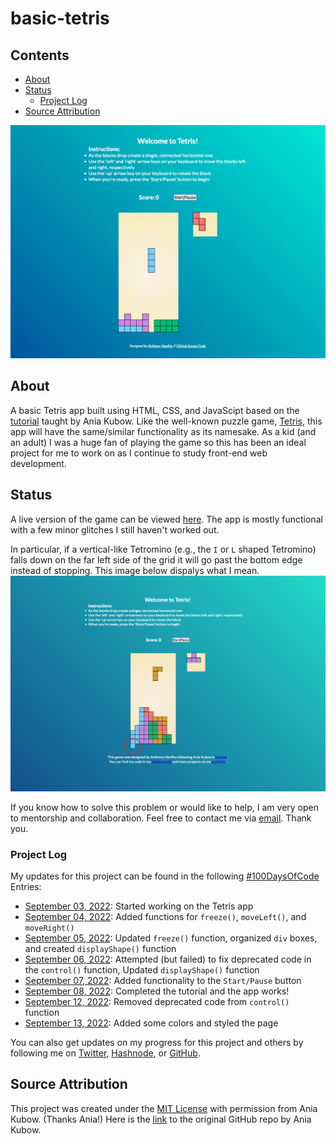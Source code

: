 # basic-tetris
 ## Contents
 - [About](#about)
 - [Status](#status)
   - [Project Log](#project-log)
 - [Source Attribution](#source-attribution)

 ![screenshot of my tetris app](basic-tetris-app.png)

 ## About
 A basic Tetris app built using HTML, CSS, and JavaScipt based on the [tutorial](https://youtu.be/rAUn1Lom6dw) taught by Ania Kubow. Like the well-known puzzle game, [Tetris](https://en.wikipedia.org/wiki/Tetris), this app will have the same/similar functionality as its namesake. As a kid (and an adult) I was a huge fan of playing the game so this has been an ideal project for me to work on as I continue to study front-end web development.

 ## Status
 A live version of the game can be viewed [here](https://ananfito.github.io/basic-tetris/). The app is mostly functional with a few minor glitches I still haven't worked out.

 In particular, if a vertical-like Tetromino (e.g., the `I` or `L` shaped Tetromino) falls down on the far left side of the grid it will go past the bottom edge instead of stopping. This image below dispalys what I mean.
 ![image of tetromino falling past the bottom border of the main grid](tetris-app-glitch.png)

 If you know how to solve this problem or would like to help, I am very open to mentorship and collaboration. Feel free to contact me via [email](mailto:ananfito@gmail.com). Thank you.

 ### Project Log
 My updates for this project can be found in the following [#100DaysOfCode](https://github.com/ananfito/100-days-of-code) Entries:
 - [September 03, 2022](https://github.com/ananfito/100-days-of-code#day-29-september-03-2022): Started working on the Tetris app
 - [September 04, 2022](https://github.com/ananfito/100-days-of-code#day-30-september-04-2022): Added functions for `freeze()`, `moveLeft()`, and `moveRight()`
 - [September 05, 2022](https://github.com/ananfito/100-days-of-code#day-31-september-05-2022): Updated `freeze()` function, organized `div` boxes, and created `displayShape()` function
 - [September 06, 2022](https://github.com/ananfito/100-days-of-code#day-32-september-06-2022): Attempted (but failed) to fix deprecated code in the `control()` function, Updated `displayShape()` function
 - [September 07, 2022](https://github.com/ananfito/100-days-of-code#day-33-september-07-2022): Added functionality to the `Start/Pause` button
 - [September 08, 2022](https://github.com/ananfito/100-days-of-code#day-34-september-08-2022): Completed the tutorial and the app works!
 - [September 12, 2022](https://github.com/ananfito/100-days-of-code#day-38-september-12-2022): Removed deprecated code from `control()` function
 - [September 13, 2022](https://github.com/ananfito/100-days-of-code#day-39-september-13-2022): Added some colors and styled the page

 You can also get updates on my progress for this project and others by following me on [Twitter](https://twitter.com/wordsbyfifi/), [Hashnode](https://ananfito.hashnode.dev/), or [GitHub](https://github.com/ananfito/).

 ## Source Attribution
 This project was created under the [MIT License](https://github.com/kubowania/Tetris-Basic#mit-licence) with permission from Ania Kubow. (Thanks Ania!) Here is the [link](https://github.com/kubowania/Tetris-Basic) to the original GitHub repo by Ania Kubow.

